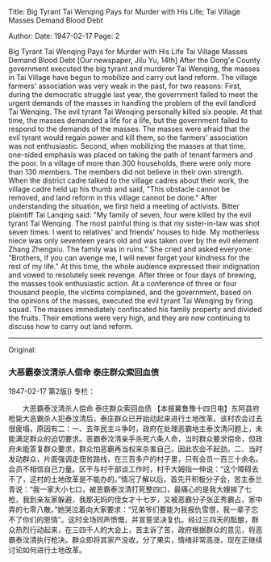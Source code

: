 Title: Big Tyrant Tai Wenqing Pays for Murder with His Life; Tai Village Masses Demand Blood Debt

Author:
Date: 1947-02-17
Page: 2

Big Tyrant Tai Wenqing Pays for Murder with His Life
Tai Village Masses Demand Blood Debt
[Our newspaper, Jilu Yu, 14th] After the Dong'e County government executed the big tyrant and murderer Tai Wenqing, the masses in Tai Village have begun to mobilize and carry out land reform. The village farmers' association was very weak in the past, for two reasons: First, during the democratic struggle last year, the government failed to meet the urgent demands of the masses in handling the problem of the evil landlord Tai Wenqing. The evil tyrant Tai Wenqing personally killed six people. At that time, the masses demanded a life for a life, but the government failed to respond to the demands of the masses. The masses were afraid that the evil tyrant would regain power and kill them, so the farmers' association was not enthusiastic. Second, when mobilizing the masses at that time, one-sided emphasis was placed on taking the path of tenant farmers and the poor. In a village of more than 300 households, there were only more than 130 members. The members did not believe in their own strength. When the district cadre talked to the village cadres about their work, the village cadre held up his thumb and said, "This obstacle cannot be removed, and land reform in this village cannot be done." After understanding the situation, we first held a meeting of activists. Bitter plaintiff Tai Lanqing said: "My family of seven, four were killed by the evil tyrant Tai Wenqing. The most painful thing is that my sister-in-law was shot seven times. I went to relatives' and friends' houses to hide. My motherless niece was only seventeen years old and was taken over by the evil element Zhang Zhengxiu. The family was in ruins." She cried and asked everyone: "Brothers, if you can avenge me, I will never forget your kindness for the rest of my life." At this time, the whole audience expressed their indignation and vowed to resolutely seek revenge. After three or four days of brewing, the masses took enthusiastic action. At a conference of three or four thousand people, the victims complained, and the government, based on the opinions of the masses, executed the evil tyrant Tai Wenqing by firing squad. The masses immediately confiscated his family property and divided the fruits. Their emotions were very high, and they are now continuing to discuss how to carry out land reform.



<hr /> 

Original: 


### 大恶霸泰汶清杀人偿命  泰庄群众索回血债

1947-02-17
第2版()
专栏：

　　大恶霸泰汶清杀人偿命
    泰庄群众索回血债
    【本报冀鲁豫十四日电】东阿县府枪毙大恶霸杀人犯泰汶清后，泰庄群众已开始动起来进行土地改革。该村农会过去很疲塌，原因有二：一、去年民主斗争时，政府在处理恶霸地主泰汶清问题上，未能满足群众的迫切要求。恶霸泰汶清亲手杀死六条人命，当时群众要求偿命，但政府未能答复群众要求，群众怕恶霸再当权来杀害自己，因此农会不起劲。二、当时发动群众，片面强调走佃贫路线，在三百多户的村子里，只有会员一百三十余名。会员不相信自己力量。区干与村干部谈工作时，村干大姆指一伸说：“这个障碍去不了，这村的土地改革是不能办的。”情况了解以后，首先开积极分子会，苦主泰兰青说：“我一家大小七口，被恶霸泰汶清打死整四口，最痛心的是我大嫂挨了七枪，我到亲友家躲避，我那无妈的侄女才十七岁，又被恶霸分子张正秀霸占，家中弄的七零八散。”她哭泣着向大家要求：“兄弟爷们要能为我报仇雪恨，我一辈子忘不了你们的恩情”。这时全场同声愤慨，并宣誓坚决复仇。经过三四天的酝酿，群众热烈行动起来，在三四千人的大会上，苦主诉了苦，政府根据群众的意见，将恶霸泰汶清执行枪决。群众即将其家产没收，分了果实，情绪非常高涨，现在正继续讨论如何进行土地改革。
